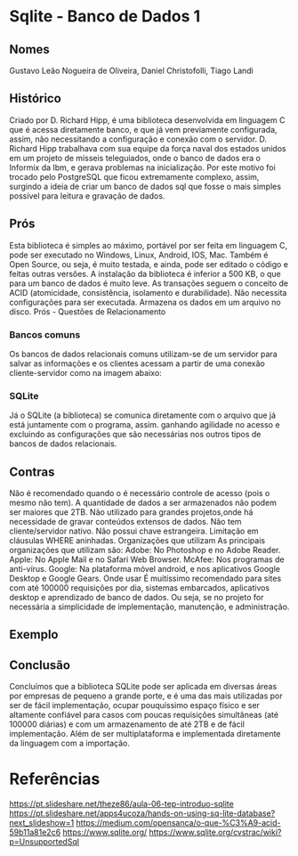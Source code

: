 
# Sqlite - Banco de Dados 1
## Nomes
Gustavo Leão Nogueira de Oliveira, Daniel Christofolli, Tiago Landi

## Histórico
Criado por D. Richard Hipp, é uma biblioteca desenvolvida em linguagem C que é acessa diretamente banco, e que já vem previamente configurada, assim, não necessitando a configuração e conexão com o servidor.
D. Richard Hipp trabalhava com sua equipe da força naval dos estados unidos em um projeto de mísseis teleguiados, onde o banco de dados era o Informix da Ibm, e gerava problemas na inicialização. Por este motivo foi trocado pelo PostgreSQL que ficou extremamente complexo, assim, surgindo a ideia de criar um banco de dados sql que fosse o mais simples possível para leitura e gravação de dados.

## Prós
Esta biblioteca é simples ao máximo, portável por ser feita em linguagem C, pode ser executado no Windows, Linux, Android, IOS, Mac.
Também é Open Source, ou seja, é muito testada, e ainda, pode ser editado o código e feitas outras versões.
A instalação da biblioteca é inferior a 500 KB, o que para um banco de dados é muito leve.
As transações seguem o conceito de ACID (atomicidade, consistência, isolamento e durabilidade).
Não necessita configurações para ser executada.
Armazena os dados em um arquivo no disco.
Prós - Questões de Relacionamento

### Bancos comuns
Os bancos de dados relacionais comuns utilizam-se de um servidor para salvar as informações e os clientes acessam a partir de uma conexão cliente-servidor como na imagem abaixo:
### SQLite
Já o SQLite (a biblioteca) se comunica diretamente com o arquivo que já está juntamente com o programa, assim. ganhando agilidade no acesso e excluindo as configurações que são necessárias nos outros tipos de bancos de dados relacionais.

## Contras
Não é recomendado quando o é necessário controle de acesso (pois o mesmo não tem).
A quantidade de dados a ser armazenados  não podem ser maiores que 2TB.
Não utilizado para grandes projetos,onde há necessidade de gravar conteúdos extensos de dados.
Não tem cliente/servidor nativo.
Não possui chave estrangeira.
Limitação em cláusulas WHERE aninhadas.
Organizações que utilizam
As principais organizações que utilizam são:
Adobe: No Photoshop e no Adobe Reader.
Apple: No Apple Mail e no Safari Web Browser.
McAfee: Nos programas de anti-vírus.
Google: Na plataforma móvel android, e nos aplicativos Google Desktop e Google Gears.
Onde usar
É muitíssimo recomendado para sites com até 100000 requisições por dia, sistemas embarcados, aplicativos desktop e aprendizado de banco de dados. Ou seja, se no projeto for necessária a simplicidade de implementação, manutenção, e administração.

## Exemplo

## Conclusão
Concluímos que a biblioteca SQLite pode ser aplicada em diversas áreas por empresas de pequeno a grande porte, e é uma das mais utilizadas por ser de fácil implementação, ocupar pouquíssimo espaço físico e ser altamente confiável para casos com poucas requisições simultâneas (até 100000 diárias) e com um armazenamento de até 2TB e de fácil implementação. Além de ser multiplataforma e implementada diretamente da linguagem com a importação.


# Referências
https://pt.slideshare.net/theze86/aula-06-tep-introduo-sqlite
https://pt.slideshare.net/apps4ucoza/hands-on-using-sq-lite-database?next_slideshow=1
https://medium.com/opensanca/o-que-%C3%A9-acid-59b11a81e2c6
https://www.sqlite.org/
https://www.sqlite.org/cvstrac/wiki?p=UnsupportedSql
